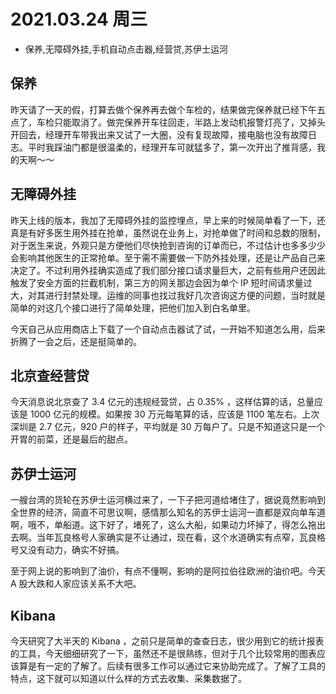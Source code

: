 # 2021.03.24 周三
- 保养,无障碍外挂,手机自动点击器,经营贷,苏伊士运河

## 保养

昨天请了一天的假，打算去做个保养再去做个车检的，结果做完保养就已经下午五点了，车检只能取消了。做完保养开车往回走，半路上发动机报警灯亮了，又掉头开回去，经理开车带我出来又试了一大圈，没有复现故障，接电脑也没有故障日志。平时我踩油门都是很温柔的，经理开车可就猛多了，第一次开出了推背感，我的天啊～～

## 无障碍外挂

昨天上线的版本，我加了无障碍外挂的监控埋点，早上来的时候简单看了一下，还真是有好多医生用外挂在抢单，虽然说在业务上，对抢单做了时间和总数的限制，对于医生来说，外观只是方便他们尽快抢到咨询的订单而已，不过估计也多多少少会影响其他医生的正常抢单。至于需不需要做一下防外挂处理，还是让产品自己来决定了。不过利用外挂确实造成了我们部分接口请求量巨大，之前有些用户还因此触发了安全方面的拦截机制，第三方的网关那边会因为单个 IP 短时间请求量过大，对其进行封禁处理。运维的同事也找过我好几次咨询这方便的问题，当时就是简单的对这几个接口进行了简单处理，把他们加入到白名单里。

今天自己从应用商店上下载了一个自动点击器试了试，一开始不知道怎么用，后来折腾了一会之后，还是挺简单的。

## 北京查经营贷

今天消息说北京查了 3.4 亿元的违规经营贷，占 0.35% ，这样估算的话，总量应该是 1000 亿元的规模。如果按 30 万元每笔算的话，应该是 1100 笔左右。上次深圳是 2.7 亿元，920 户的样子，平均就是 30 万每户了。只是不知道这只是一个开胃的前菜，还是最后的甜点。

## 苏伊士运河

一艘台湾的货轮在苏伊士运河横过来了，一下子把河道给堵住了，据说竟然影响到全世界的经济，简直不可思议啊，感情那么知名的苏伊士运河一直都是双向单车道啊，哦不，单船道。这下好了，堵死了，这么大船，如果动力坏掉了，得怎么拖出去啊。当年瓦良格号人家确实是不让通过，现在看，这个水道确实有点窄，瓦良格号又没有动力，确实不好搞。

至于网上说的影响到了油价，有点不懂啊，影响的是阿拉伯往欧洲的油价吧。今天 A 股大跌和人家应该关系不大吧。

## Kibana

今天研究了大半天的 Kibana ，之前只是简单的查查日志，很少用到它的统计报表的工具，今天细细研究了一下，虽然还不是很熟练，但对于几个比较常用的图表应该算是有一定的了解了。后续有很多工作可以通过它来协助完成了。了解了工具的特点，这下就可以知道以什么样的方式去收集、采集数据了。